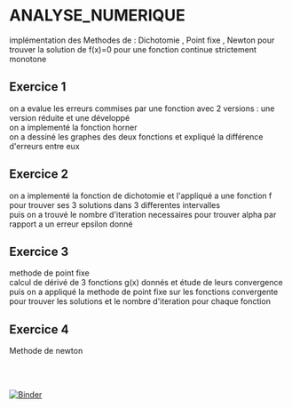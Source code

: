 # ANALYSE_NUMERIQUE
implémentation des Methodes de : Dichotomie , Point fixe , Newton pour trouver la solution de f(x)=0 pour une fonction continue strictement monotone
## Exercice 1
on a evalue les erreurs commises par une fonction avec 2 versions : une version réduite et une développé <br>
on a implementé la fonction horner <br> 
on a dessiné les graphes des deux fonctions et expliqué la différence d'erreurs entre eux <br>
## Exercice 2
on a implementé la fonction de dichotomie et l'appliqué a une fonction f pour trouver ses 3 solutions dans 3 differentes intervalles <br>
puis on a trouvé le nombre d'iteration necessaires pour trouver alpha par rapport a un erreur epsilon donné
## Exercice 3
methode de point fixe <br>
calcul de dérivé de 3 fonctions g(x) donnés  et étude de leurs convergence <br>
puis on a appliqué la methode de point fixe sur les fonctions convergente pour trouver les solutions et le nombre d'iteration pour chaque fonction <br>
## Exercice 4
Methode de newton

<br><br>

[![Binder](https://mybinder.org/badge_logo.svg)](https://mybinder.org/v2/gh/najlahamza/ANALYSE_NUMERIQUE/167b38f5cae961a76c77af0fb28024aa74a531db?urlpath=lab%2Ftree%2FTP1%2FTP1_E.ipynb)
